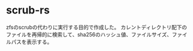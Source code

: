 # scrub-rs

zfsのscrubの代わりに実行する目的で作成した。
カレントディレクトリ配下のファイルを再帰的に検索して、sha256のハッシュ値、ファイルサイズ、ファイルパスを表示する。
